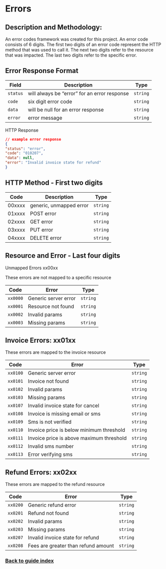 # Errors

## Description and Methodology:

An error codes framework was created for this project. An error code consists of 6 digits. The first two digits of an error code represent the HTTP
method that was used to call it. The next two digits refer to the resource that was impacted. The last two digits refer to the specific error.

## Error Response Format

| Field | Description | Type
| ------ | ------ | ------ |
| `status` | will always be “error” for an error response | `string` |
| `code` | six digit error code | `string` |
| `data` | will be null for an error response | `string` |
| `error` | error message | `string` |

HTTP Response

```json
// example error response
{
"status": "error",
"code": "010207",
"data": null,
"error": "Invalid invoice state for refund"
}
```

## HTTP Method - First two digits

| Code | Description | Type
| ------ | ------ | ------ |
| 00xxxx | generic, unmapped error | `string` |
| 01xxxx | POST error | `string` |
| 02xxxx | GET error | `string` |
| 03xxxx | PUT error | `string` |
| 04xxxx | DELETE error | `string` |


## Resource and Error - Last four digits

Unmapped Errors xx00xx

These errors are not mapped to a specific resource

| Code | Error | Type
| ------ | ------ | ------ |
| `xx0000` | Generic server error | `string` |
| `xx0001` | Resource not found | `string` |
| `xx0002` | Invalid params | `string` |
| `xx0003` | Missing params | `string` |

## Invoice Errors: xx01xx

These errors are mapped to the invoice resource

| Code | Error | Type
| ------ | ------ | ------ |
| `xx0100` | Generic server error | `string` |
| `xx0101` | Invoice not found | `string` |
| `xx0102` | Invalid params | `string` |
| `xx0103` | Missing params | `string` |
| `xx0107` | Invalid invoice state for cancel | `string` |
| `xx0108` | Invoice is missing email or sms | `string` |
| `xx0109` | Sms is not verified | `string` |
| `xx0110` | Invoice price is below minimum threshold | `string` |
| `xx0111` | Invoice price is above maximum threshold | `string` |
| `xx0112` | Invalid sms number | `string` |
| `xx0113` | Error verifying sms | `string` |

## Refund Errors: xx02xx

These errors are mapped to the refund resource

| Code | Error | Type
| ------ | ------ | ------ |
| `xx0200` | Generic refund error | `string` |
| `xx0201` | Refund not found | `string` |
| `xx0202` | Invalid params | `string` |
| `xx0203` | Missing params | `string` |
| `xx0207` | Invalid invoice state for refund | `string` |
| `xx0208` | Fees are greater than refund amount | `string` |


### [Back to guide index](../GUIDE.md)